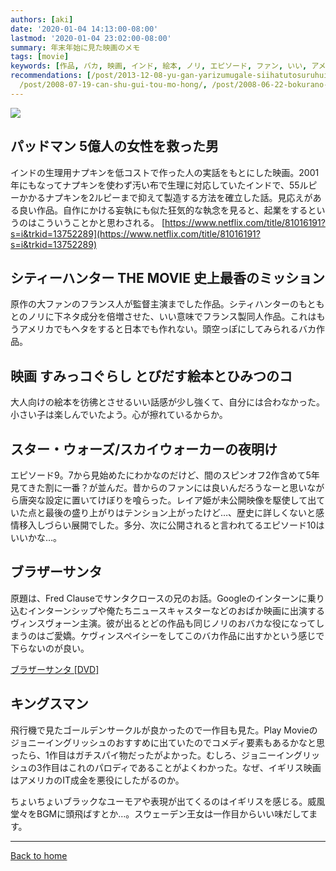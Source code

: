 ```yaml
---
authors: [aki]
date: '2020-01-04 14:13:00-08:00'
lastmod: '2020-01-04 23:02:00-08:00'
summary: 年末年始に見た映画のメモ
tags: [movie]
keywords: [作品, バカ, 映画, インド, 絵本, ノリ, エピソード, ファン, いい, アメリカ]
recommendations: [/post/2013-12-08-yu-gan-yarizumugale-siihatutosuruhui-ben-3ce/,
  /post/2008-07-19-can-shu-gui-tou-mo-hong/, /post/2008-06-22-bokurano-alternative/]
---
```


![](https://images.unsplash.com/photo-1485846234645-a62644f84728?ixlib=rb-1.2.1&q=85&fm=jpg&crop=entropy&cs=srgb)

## パッドマン 5億人の女性を救った男

インドの生理用ナプキンを低コストで作った人の実話をもとにした映画。2001年にもなってナプキンを使わず汚い布で生理に対応していたインドで、55ルピーかかるナプキンを2ルピーまで抑えて製造する方法を確立した話。見応えがある良い作品。自作にかける妄執にも似た狂気的な執念を見ると、起業をするというのはこういうことかと思わされる。
[https://www.netflix.com/title/81016191?s=i&trkid=13752289](https://www.netflix.com/title/81016191?s=i&trkid=13752289)

## シティーハンター THE MOVIE 史上最香のミッション

原作の大ファンのフランス人が監督主演までした作品。シティハンターのもともとのノリに下ネタ成分を倍増させた、いい意味でフランス製同人作品。これはもうアメリカでもヘタをすると日本でも作れない。頭空っぽにしてみられるバカ作品。

## 映画 すみっコぐらし とびだす絵本とひみつのコ

大人向けの絵本を彷彿とさせるいい話感が少し強くて、自分には合わなかった。小さい子は楽しんでいたよう。心が擦れているからか。

## スター・ウォーズ/スカイウォーカーの夜明け

エピソード9。7から見始めたにわかなのだけど、間のスピンオフ2作含めて5年見てきた割に一番？が並んだ。昔からのファンには良いんだろうなーと思いながら唐突な設定に置いてけぼりを喰らった。レイア姫が未公開映像を駆使して出ていた点と最後の盛り上がりはテンション上がったけど…、歴史に詳しくないと感情移入しづらい展開でした。多分、次に公開されると言われてるエピソード10はいいかな…。

## ブラザーサンタ

原題は、Fred Clauseでサンタクロースの兄のお話。Googleのインターンに乗り込むインターンシップや俺たちニュースキャスターなどのおばか映画に出演するヴィンスヴォーン主演。彼が出るとどの作品も同じノリのおバカな役になってしまうのはご愛嬌。ケヴィンスペイシーをしてこのバカ作品に出すかという感じで下らないのが良い。

[ブラザーサンタ [DVD]](https://amzn.to/39Jdbye)

## キングスマン

飛行機で見たゴールデンサークルが良かったので一作目も見た。Play Movieのジョニーイングリッシュのおすすめに出ていたのでコメディ要素もあるかなと思ったら、1作目はガチスパイ物だったがよかった。むしろ、ジョニーイングリッシュの3作目はこれのパロディであることがよくわかった。なぜ、イギリス映画はアメリカのIT成金を悪役にしたがるのか。

ちょいちょいブラックなユーモアや表現が出てくるのはイギリスを感じる。威風堂々をBGMに頭飛ばすとか…。スウェーデン王女は一作目からいい味だしてます。

[](https://amzn.to/2SSOXvx)

---

[Back to home](https://memo.chezo.uno/)